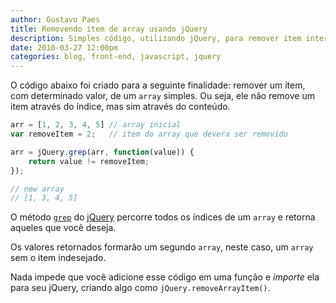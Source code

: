 ```yaml
---
author: Gustavo Paes
title: Removendo item de array usando jQuery
description: Simples código, utilizando jQuery, para remover item intermediário de array
date: 2010-03-27 12:00pm
categories: blog, front-end, javascript, jquery
---
```


O código abaixo foi criado para a seguinte finalidade: remover um ítem, com determinado valor, de um `array` simples. Ou seja, ele não remove um item através do índice, mas sim através do conteúdo.

``` javascript
arr = [1, 2, 3, 4, 5] // array inicial
var removeItem = 2;   // item do array que devera ser removido

arr = jQuery.grep(arr, function(value)) {
	return value != removeItem;
});

// new array
// [1, 3, 4, 5]
```

O método [`grep`](http://api.jquery.com/jQuery.grep/ "jQuery.grep() - jQuery API") do [jQuery](http://jquery.com/ "jQuery - Javascript Library") percorre todos os índices de um `array` e retorna aqueles que você deseja.

Os valores retornados formarão um segundo `array`, neste caso, um `array` sem o item indesejado.

Nada impede que você adicione esse código em uma função e _importe_ ela para seu jQuery, criando algo como `jQuery.removeArrayItem()`.

